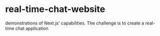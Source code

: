 # real-time-chat-website
demonstrations of Next.js’ capabilities. The challenge is to create a real-time chat application
